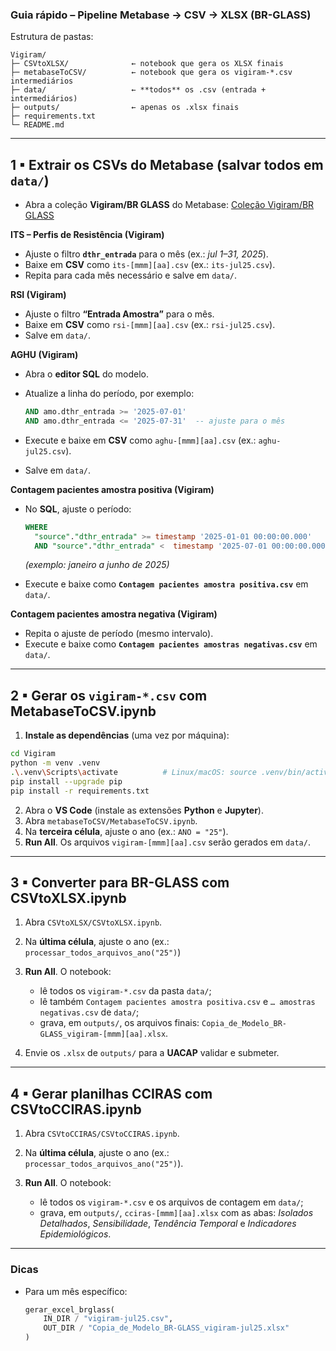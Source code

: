 ### Guia rápido – Pipeline **Metabase → CSV → XLSX (BR-GLASS)**

Estrutura de pastas:

```
Vigiram/
├─ CSVtoXLSX/              ← notebook que gera os XLSX finais
├─ metabaseToCSV/          ← notebook que gera os vigiram-*.csv intermediários
├─ data/                   ← **todos** os .csv (entrada + intermediários)
├─ outputs/                ← apenas os .xlsx finais
├─ requirements.txt
└─ README.md
```

---

## 1 ▪ Extrair os CSVs do Metabase (salvar todos em `data/`)

* Abra a coleção **Vigiram/BR GLASS** do Metabase:
[Coleção Vigiram/BR GLASS](http://relatorios.hc-ufpe.ebserh/collection/591-vigiram-br-glass "Coleção Vigiram/BR GLASS")

**ITS – Perfis de Resistência (Vigiram)**

* Ajuste o filtro **`dthr_entrada`** para o mês (ex.: *jul 1–31, 2025*).
* Baixe em **CSV** como `its-[mmm][aa].csv` (ex.: `its-jul25.csv`).
* Repita para cada mês necessário e salve em `data/`.

**RSI (Vigiram)**

* Ajuste o filtro **“Entrada Amostra”** para o mês.
* Baixe em **CSV** como `rsi-[mmm][aa].csv` (ex.: `rsi-jul25.csv`).
* Salve em `data/`.

**AGHU (Vigiram)**

* Abra o **editor SQL** do modelo.
* Atualize a linha do período, por exemplo:

  ```sql
  AND amo.dthr_entrada >= '2025-07-01'
  AND amo.dthr_entrada <= '2025-07-31'  -- ajuste para o mês
  ```
* Execute e baixe em **CSV** como `aghu-[mmm][aa].csv` (ex.: `aghu-jul25.csv`).
* Salve em `data/`.

**Contagem pacientes amostra positiva (Vigiram)**

* No **SQL**, ajuste o período:

  ```sql
  WHERE
    "source"."dthr_entrada" >= timestamp '2025-01-01 00:00:00.000'
    AND "source"."dthr_entrada" <  timestamp '2025-07-01 00:00:00.000'
  ```
  *(exemplo: janeiro a junho de 2025)*
* Execute e baixe como **`Contagem pacientes amostra positiva.csv`** em `data/`.

**Contagem pacientes amostra negativa (Vigiram)**

* Repita o ajuste de período (mesmo intervalo).
* Execute e baixe como **`Contagem pacientes amostras negativas.csv`** em `data/`.

---

## 2 ▪ Gerar os `vigiram-*.csv` com **MetabaseToCSV.ipynb**

1. **Instale as dependências** (uma vez por máquina):

```bash
cd Vigiram
python -m venv .venv
.\.venv\Scripts\activate          # Linux/macOS: source .venv/bin/activate
pip install --upgrade pip
pip install -r requirements.txt
```

2. Abra o **VS Code** (instale as extensões **Python** e **Jupyter**).
3. Abra `metabaseToCSV/MetabaseToCSV.ipynb`.
4. Na **terceira célula**, ajuste o ano (ex.: `ANO = "25"`).
5. **Run All**. Os arquivos `vigiram-[mmm][aa].csv` serão gerados em `data/`.

---

## 3 ▪ Converter para BR-GLASS com **CSVtoXLSX.ipynb**

1. Abra `CSVtoXLSX/CSVtoXLSX.ipynb`.
2. Na **última célula**, ajuste o ano (ex.: `processar_todos_arquivos_ano("25")`)

3. **Run All**. O notebook:

   * lê todos os `vigiram-*.csv` da pasta `data/`;
   * lê também `Contagem pacientes amostra positiva.csv` e `… amostras negativas.csv` de `data/`;
   * grava, em `outputs/`, os arquivos finais:
     `Copia_de_Modelo_BR-GLASS_vigiram-[mmm][aa].xlsx`.

4. Envie os `.xlsx` de `outputs/` para a **UACAP** validar e submeter.

---

## 4 ▪ Gerar planilhas CCIRAS com **CSVtoCCIRAS.ipynb**

1. Abra `CSVtoCCIRAS/CSVtoCCIRAS.ipynb`.
2. Na **última célula**, ajuste o ano (ex.: `processar_todos_arquivos_ano("25")`).
3. **Run All**. O notebook:

   * lê todos os `vigiram-*.csv` e os arquivos de contagem em `data/`;
   * grava, em `outputs/`, `cciras-[mmm][aa].xlsx` com as abas:
     *Isolados Detalhados*, *Sensibilidade*, *Tendência Temporal* e *Indicadores Epidemiológicos*.

---

### Dicas

* Para um mês específico:

  ```python
  gerar_excel_brglass(
      IN_DIR / "vigiram-jul25.csv",
      OUT_DIR / "Copia_de_Modelo_BR-GLASS_vigiram-jul25.xlsx"
  )
  ```
